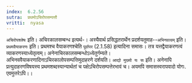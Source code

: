 ```yaml
---
index:  6.2.56
sutra:  प्रथमोऽचिरोपसम्पत्तौ
vritti:  nyasa
---
```


`अचिरोपश्लेषः` इति। अचिरकालसम्बन्ध इत्यर्थ-। अस्यैवार्थ प्रसिद्धतरार्थेन प्रदर्शयतुमाह--`अभिनवत्वम्` इति। `प्रथमवैयाकरणः` इति। प्रथमश्च वैयाकरणश्चेति `पूर्वापर` (2.1.58) इत्यादिना समासः। तत्र यत्तद्वैयाकरणत्वं व्याकरणस्याध्येतृत्वम्। अनेनाचिरकालसम्बन्धोऽध्येतुर्गम्यते। अभिनववैयाकरणादिनाऽचिरकालोपसम्पत्तिमुदाहरणे दर्शयति।
`आद्यो मुख्यो यः सः` इति। अनेनापि प्रत्युदाहरणविषयस्य प्रथमशब्दस्यान्यार्थतां च पक्षेऽचिरोपसम्पत्तेरभावं च। अयमपि समासस्वरापवादो योगः. एवमुत्तरेऽपि।।

